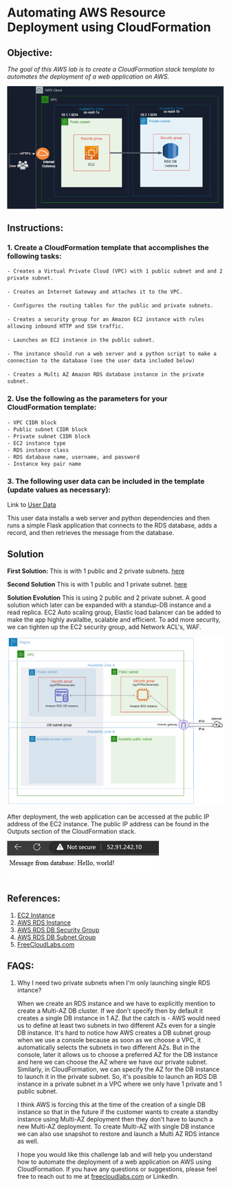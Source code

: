 # Automating AWS Resource Deployment using CloudFormation

## Objective: 

*The goal of this AWS lab is to create a CloudFormation stack template to automates the deployment of a web application on AWS.*


![Requirement Architecture](Architecture.png)

## Instructions:

### 1. Create a CloudFormation template that accomplishes the following tasks:

    - Creates a Virtual Private Cloud (VPC) with 1 public subnet and and 2 private subnet.

    - Creates an Internet Gateway and attaches it to the VPC.

    - Configures the routing tables for the public and private subnets.

    - Creates a security group for an Amazon EC2 instance with rules allowing inbound HTTP and SSH traffic.

    - Launches an EC2 instance in the public subnet. 
  
    - The instance should run a web server and a python script to make a connection to the database (see the user data included below)

    - Creates a Multi AZ Amazon RDS database instance in the private subnet.

### 2. Use the following as the parameters for your CloudFormation template:

    - VPC CIDR block
    - Public subnet CIDR block
    - Private subnet CIDR block
    - EC2 instance type
    - RDS instance class
    - RDS database name, username, and password
    - Instance key pair name

### 3. The following user data can be included in the template (update values as necessary):

Link to [User Data](userdata.yml) 

This user data installs a web server and python dependencies and then runs a simple Flask application that connects to the RDS database, adds a record, and then retrieves the message from the database.


## Solution
   
**First Solution:**  This is with 1 public and 2 private subnets. 
    [here](template.yml)

**Second Solution** This is with 1 public and 1 private subnet. 
    [here](2nd_Solution.yml)

**Solution Evolution** This is using 2 public and 2 private subnet. A good solution which later can be expanded with a standup-DB instance and a read replica. EC2 Auto scaling group, Elastic load balancer can be added to make the app highly availalbe, scalable and efficient. To add more security, we can tighten up the EC2 security group, add Network ACL's, WAF. 

![Architecuture to Evolve](3rd_Solution.png)

After deployment, the web application can be accessed at the public IP address of the EC2 instance. The public IP address can be found in the Outputs section of the CloudFormation stack.

![OUTPUT](output.png)
## References: 

1. [EC2 Instance](https://docs.aws.amazon.com/AWSCloudFormation/latest/UserGuide/aws-properties-ec2-instance.html)
2. [AWS RDS Instance](https://docs.aws.amazon.com/AWSCloudFormation/latest/UserGuide/aws-resource-rds-dbinstance.html)
3. [AWS RDS DB Security Group](https://docs.aws.amazon.com/AWSCloudFormation/latest/UserGuide/aws-properties-rds-security-group.html)
4. [AWS RDS DB Subnet Group](https://docs.aws.amazon.com/AWSCloudFormation/latest/UserGuide/aws-resource-rds-dbsubnetgroup.html)
5. [FreeCloudLabs.com](https://medium.com/@freecloudlabs)


## FAQS: 
1. Why I need two private subnets when I'm only launching single RDS intance? 

    When we create an RDS instance and we have to explicitly mention to create a Multi-AZ DB cluster. If we don't specify then by default it creates a single DB instance in 1 AZ.  But the catch is - AWS would need us to define at least two subnets in two different AZs even for a single DB instance. It's hard to notice how AWS creates a DB subnet group when we use a console because as soon as we choose a VPC, it automatically selects the subnets in two different AZs. But in the console, later it allows us to choose a preferred AZ for the DB instance and here we can choose the AZ where we have our private subnet. Similarly, in CloudFormation, we can specify the AZ for the DB instance to launch it in the private subnet. So, it's possible to launch an RDS DB instance in a private subnet in a VPC where we only have 1 private and 1 public subnet.

    I think AWS is forcing this at the time of the creation of a single DB instance so that in the future if the customer wants to create a standby instance using Multi-AZ deployment then they don't have to launch a new Multi-AZ deployment. To create Multi-AZ with single DB instance we can also use snapshot to restore and launch a Multi AZ RDS intance as well. 

    I hope you would like this challenge lab and will help you understand how to automate the deployment of a web application on AWS using CloudFormation. If you have any questions or suggestions, please feel free to reach out to me at [freecloudlabs.com](https://medium.com/@freecloudlabs) or LinkedIn.